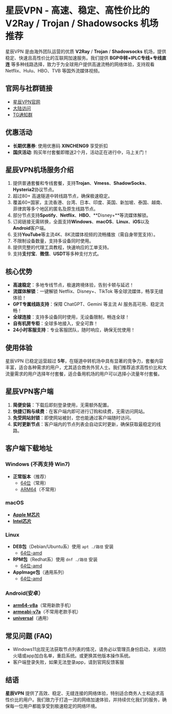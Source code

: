 # 星辰VPN - 高速、稳定、高性价比的 V2Ray / Trojan / Shadowsocks 机场推荐

星辰VPN 是由海外团队运营的优质 **V2Ray** / **Trojan** / **Shadowsocks** 机场，提供稳定、快速且高性价比的互联网加速服务。我们提供 **BGP中转+IPLC专线+专线直连** 等多种线路选择，致力于为全球用户提供高速流畅的网络体验，支持观看 Netflix、Hulu、HBO、TVB 等国外流媒体视频。

## 官网与社群链接

- [星辰VPN官网](https://xcvpn.us/)
- [大陆访问](https://a.xcvpn.me/)
- [TG通知群](https://t.me/starrySkyCloud)

## 优惠活动

- **长期优惠券**: 使用优惠码 **XINCHENG9** 享受折扣
- **国庆活动**: 购买年付套餐即赠送2个月，活动正在进行中，马上关门！

## 星辰VPN机场服务介绍

1. 提供普通套餐和专线套餐，支持**Trojan**、**Vmess**、**ShadowSocks**、**Hysteria2**协议节点。
2. 超过80+ 高速隧道中转线路节点，确保极速稳定。
3. 覆盖60+国家，主流香港、台湾、日本、印度、英国、新加坡、泰国、越南、菲律宾等多个地区的匿名及原生线路节点。
4. 部分节点支持**Spotify**、**Netflix**、**HBO**、**Disney+**等流媒体解锁。
5. 订阅链接无需转换，全面支持**Windows**、**macOS**、**Linux**、**iOS**以及**Android**客户端。
6. 支持**YouTube**等主流4K、8K流媒体视频的流畅播放（需自身带宽支持）。
7. 不限制设备数量，支持多设备同时使用。
8. 提供完整的代理工具教程，快速响应的工单支持。
9. 支持**支付宝**、**微信**、**USDT**等多种支付方式。

## 核心优势

- **高速稳定**：多地专线节点，极速跨境体验，告别卡顿与延迟！
- **流媒体解锁**：一键解锁 Netflix、Disney+、TikTok 等全球流媒体，畅享无缝体验！
- **GPT专属线路支持**：保障 ChatGPT、Gemini 等主流 AI 服务高可用、稳定流畅！
- **全球连接**：支持多设备同时使用，无设备限制，畅连全球！
- **自有机房专柜**：全球多地接入，安全可靠！
- **24小时客服支持**：专业客服团队，随时响应，确保无忧使用！

## 使用体验

星辰VPN 已稳定运营超过 **5年**，在隧道中转机场中具有显著的竞争力，套餐内容丰富，适合各种需求的用户，尤其适合商务外贸人士。我们推荐追求高性价比和大流量需求的用户选择年付套餐，适合备用机场的用户可以选择小流量年付套餐。

## 星辰VPN客户端

1. **简便安装**：下载后即刻登录使用，无需额外配置。
2. **快捷订购与续费**：在客户端内即可进行订购和续费，无需访问网站。
3. **免受网站封锁**：即使网站被封，您也能通过客户端随时访问。
4. **实时更新节点**：客户端内的节点列表会自动实时更新，确保获取最稳定的线路。

## 客户端下载地址


### Windows (不再支持 Win7)

- **正常版本**（推荐）
  - [64位](https://github.com/darly8888/xingchen-vpn/releases/download/app/XingChenVPN-1.4.2-windows-amd64-setup.exe)（常用）
  - [ARM64](https://github.com/darly8888/xingchen-vpn/releases/download/app/XingChenVPN-1.4.2-windows-amd64.zip)（不常用）

### macOS

- [**Apple M芯片**](https://github.com/darly8888/xingchen-vpn/releases/download/app/XingChenVPN-1.4.1-macos-arm64.pkg)
- [**Intel芯片**](https://github.com/darly8888/xingchen-vpn/releases/download/app/XingChenVPN-1.4.1-macos-amd64.pkg)

### Linux

- **DEB包**（Debian/Ubuntu系）使用 `apt ./路径` 安装
  - [64位-amd](https://github.com/darly8888/xingchen-vpn/releases/download/app/XingChenVPN-1.4.1-linux-amd64.deb)
- **RPM包**（Redhat系）使用 `dnf ./路径` 安装
  - [64位-amd](https://github.com/darly8888/xingchen-vpn/releases/download/app/XingChenVPN-1.4.1-linux-amd64.rpm)
- **AppImage包**（通用系列）
  - [64位-amd](https://github.com/darly8888/xingchen-vpn/releases/download/app/XingChenVPN-1.4.1-linux-amd64.AppImage)

### Android(安卓）
- [**arm64-v8a**](https://github.com/darly8888/xingchen-vpn/releases/download/app/XingChenVPN.seppd-1.4.2-android-arm64-v8a.apk)（常用新款手机）
- [**armeabi-v7a**](https://github.com/darly8888/xingchen-vpn/releases/download/app/XingChenVPN.seppd-1.4.2-android-armeabi-v7a.apk)（不常用老款手机）
- [**universal**](https://github.com/darly8888/xingchen-vpn/releases/download/app/XingChenVPN.seppd-1.4.2-android-universal.apk)（通用）


## 常见问题 (FAQ)

- Windows11出现无法获取节点列表的情况，请务必以管理员身份启动，关闭防火墙或app加白名单，重启系统。或更换其他版本操作系统。
- 客户端登录失败，如果无法登录app，请到官网反馈客服

## 结语

**星辰VPN** 提供了高效、稳定、无缝连接的网络体验，特别适合商务人士和追求高性价比的用户。我们致力于打造一流的网络加速体验，并持续优化我们的服务，确保每一位用户都能享受到极速稳定的网络环境。

